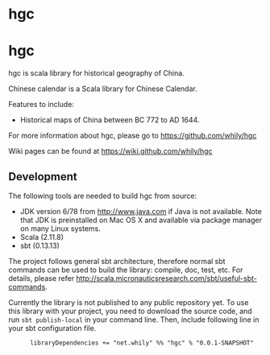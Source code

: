 # hgc


hgc
===

hgc is scala library for historical geography of China.

Chinese calendar is a Scala library for Chinese Calendar.

Features to include:

* Historical maps of China between BC 772 to AD 1644.

For more information about hgc, please go to
  <https://github.com/whily/hgc>

Wiki pages can be found at
  <https://wiki.github.com/whily/hgc>

Development
-----------

The following tools are needed to build hgc from source:

* JDK version 6/78 from <http://www.java.com> if Java is not available.
  Note that JDK is preinstalled on Mac OS X and available via package manager
  on many Linux systems.
* Scala (2.11.8)
* sbt (0.13.13)

The project follows general sbt architecture, therefore normal sbt
commands can be used to build the library: compile, doc, test,
etc. For details, please refer
<http://scala.micronauticsresearch.com/sbt/useful-sbt-commands>.

Currently the library is not published to any public repository
yet. To use this library with your project, you need to download the
source code, and run `sbt publish-local` in your command line. Then,
include following line in your sbt configuration file.

          libraryDependencies += "net.whily" %% "hgc" % "0.0.1-SNAPSHOT"
